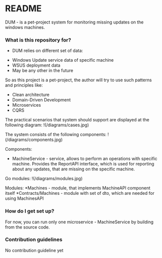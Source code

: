 # README #

DUM - is a pet-project system for monitoring missing updates on the windows machines.

### What is this repository for? ###

* DUM relies on different set of data:
+ Windows Update service data of specific machine
+ WSUS deployment data
+ May be any other in the future

So as this project is a pet-project, the author will try to use such patterns and principles like:
* Clean architecture
* Domain-Driven Development
* Microservices
* CQRS

The practical scenarios that system should support are displayed at the following diagram:
!(/diagrams/cases.jpg)

The system consists of the following components:
!(/diagrams/components.jpg)

Components:
* MachineService - service, allows to perform an operations with specific machine. Provides the ReportAPI interface, which is used for reporting about any updates, that are missing on the specific machine.

Go modules:
!(/diagrams/modules.jpg)

Modules:
*Machines - module, that implements MachineAPI component itself
*Contracts/Machines - module with set of dto, which are needed for using MachinesAPI

### How do I get set up? ###

For now, you can run only one microservice - MachineService by building from the source code.

### Contribution guidelines ###

No contribution guideline yet